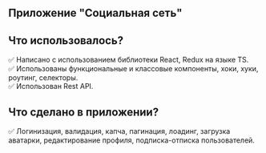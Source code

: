 ## Приложение "Социальная сеть"

## Что использовалось?
:white_check_mark: Написано с использованием библиотеки React, Redux на языке TS.  
:white_check_mark: Использованы функциональные и классовые компоненты, хоки, хуки, роутинг, селекторы.  
:white_check_mark: Использован Rest API.

## Что сделано в приложении?
:white_check_mark: Логинизация, валидация, капча, пагинация, лоадинг, загрузка аватарки, редактирование профиля, подписка-отписка пользователей.